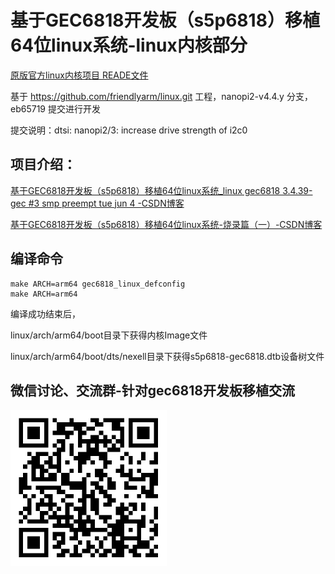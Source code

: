 # 基于GEC6818开发板（s5p6818）移植64位linux系统-linux内核部分

[原版官方linux内核项目 READE文件](./kernel_README)

基于 https://github.com/friendlyarm/linux.git 工程，nanopi2-v4.4.y 分支，eb65719 提交进行开发

提交说明：dtsi: nanopi2/3: increase drive strength of i2c0


## 项目介绍：

[基于GEC6818开发板（s5p6818）移植64位linux系统_linux gec6818 3.4.39-gec #3 smp preempt tue jun 4 -CSDN博客](https://blog.csdn.net/B_X_Z/article/details/136825225#comments_32116831)

[基于GEC6818开发板（s5p6818）移植64位linux系统-烧录篇（一）-CSDN博客](https://blog.csdn.net/B_X_Z/article/details/141439554)



## 编译命令

```
make ARCH=arm64 gec6818_linux_defconfig
make ARCH=arm64
```

编译成功结束后，

linux/arch/arm64/boot目录下获得内核Image文件

linux/arch/arm64/boot/dts/nexell目录下获得s5p6818-gec6818.dtb设备树文件


## 微信讨论、交流群-针对gec6818开发板移植交流

<img src="Documentation/微信扫码加群.png" alt="微信扫码加群" style="zoom: 50%;" />
